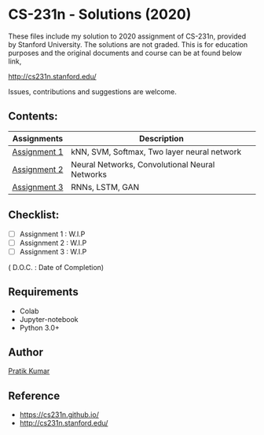 # CS-231n - Solutions (2020)

These files include my solution to 2020 assignment of CS-231n, provided by Stanford University. The solutions are not graded. This is for education purposes and the original documents and course can be at found below link, 

http://cs231n.stanford.edu/

Issues, contributions and suggestions are welcome.

## Contents:

| Assignments | Description |
| --- | --- |
| [Assignment 1](https://github.com/pr2tik1/ml-case-studies/tree/master/cs231n-assignments/assignment1_colab) |  kNN, SVM, Softmax, Two layer neural network |
| [Assignment 2](https://github.com/pr2tik1/ml-case-studies/tree/master/cs231n-assignments/assignment2_colab) |  Neural Networks, Convolutional Neural Networks |
| [Assignment 3](https://github.com/pr2tik1/ml-case-studies/tree/master/cs231n-assignments/assignment3_colab) |  RNNs, LSTM, GAN |

## Checklist:
- [ ] Assignment 1 : W.I.P
- [ ] Assignment 2 : W.I.P
- [ ] Assignment 3 : W.I.P
 
( D.O.C. : Date of Completion)

## Requirements

- Colab
- Jupyter-notebook
- Python 3.0+

## Author
[Pratik Kumar](https://www.linkedin.com/in/pratik-kumar98/)

## Reference 
- https://cs231n.github.io/
- http://cs231n.stanford.edu/
